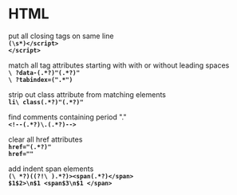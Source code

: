 # HTML

put all closing tags on same line  
**`(\s*)</script>`**  
**`</script>`**

match all tag attributes starting with with or without leading spaces  
**`\ ?data-(.*?)"(.*?)"`**  
**`\ ?tabindex=(".*")`**

strip out class attribute from matching elements  
**`li\ class(.*?)"(.*?)"`**

find comments containing period "."  
**`<!--(.*?)\.(.*?)-->`**

clear all href attributes  
**`href="(.*?)"`**  
**`href=""`**

add indent span elements  
**`(\ *?)((?!\ ).*?)><span(.*?)</span>`**  
**`$1$2>\n$1 <span$3\n$1 </span>`**

